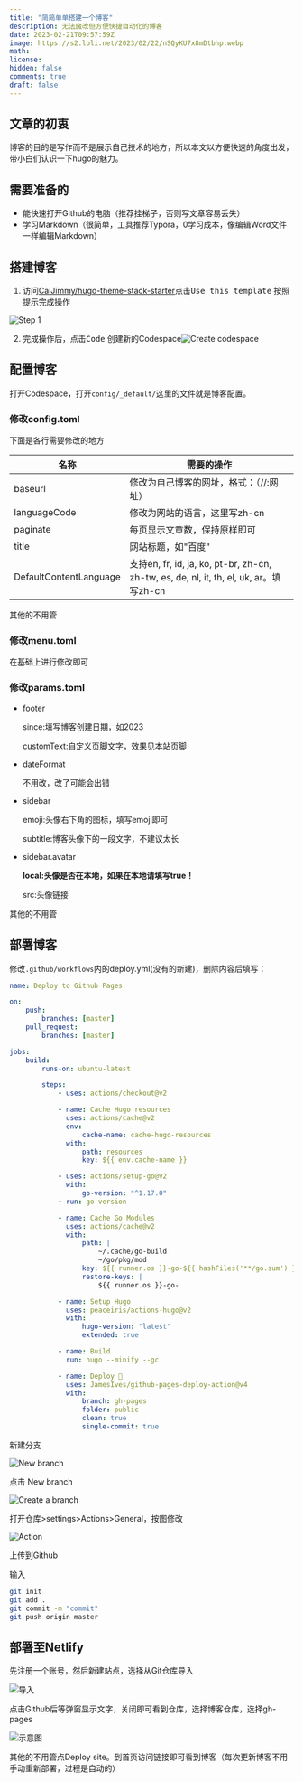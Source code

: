```yaml
---
title: "简简单单搭建一个博客"
description: 无法魔改但方便快捷自动化的博客
date: 2023-02-21T09:57:59Z
image: https://s2.loli.net/2023/02/22/nSQyKU7x8mDtbhp.webp
math: 
license: 
hidden: false
comments: true
draft: false
---
```

## 文章的初衷

博客的目的是写作而不是展示自己技术的地方，所以本文以方便快速的角度出发，带小白们认识一下hugo的魅力。

## 需要准备的

* 能快速打开Github的电脑（推荐挂梯子，否则写文章容易丢失）
* 学习Markdown（很简单，工具推荐Typora，0学习成本，像编辑Word文件一样编辑Markdown）

## 搭建博客

1. 访问[CaiJimmy/hugo-theme-stack-starter](https://github.com/CaiJimmy/hugo-theme-stack-starter)点击<kbd>Use this template</kbd> 按照提示完成操作

![Step 1](https://s2.loli.net/2023/02/22/DdqAMRI9wmFr1jo.webp)

2. 完成操作后，点击<kbd>Code</kbd> 创建新的Codespace![Create codespace](https://s2.loli.net/2023/02/22/swM6E7iWng3SLle.webp)

## 配置博客

打开Codespace，打开`config/_default/`这里的文件就是博客配置。

### 修改config.toml

下面是各行需要修改的地方

| 名称                   | 需要的操作                                                   |
| ---------------------- | ------------------------------------------------------------ |
| baseurl                | 修改为自己博客的网址，格式：（//:网址）                      |
| languageCode           | 修改为网站的语言，这里写zh-cn                                |
| paginate               | 每页显示文章数，保持原样即可                                 |
| title                  | 网站标题，如"百度"                                           |
| DefaultContentLanguage | 支持en, fr, id, ja, ko, pt-br, zh-cn, zh-tw, es, de, nl, it, th, el, uk, ar。填写zh-cn |

其他的不用管

### 修改menu.toml

在基础上进行修改即可

### 修改params.toml

- footer

  since:填写博客创建日期，如2023

  customText:自定义页脚文字，效果见本站页脚

- dateFormat

  不用改，改了可能会出错

- sidebar

  emoji:头像右下角的图标，填写emoji即可

  subtitle:博客头像下的一段文字，不建议太长

- sidebar.avatar

  **local:头像是否在本地，如果在本地请填写true！**

  src:头像链接

其他的不用管

## 部署博客

修改`.github/workflows`内的deploy.yml(没有的新建)，删除内容后填写：

```yaml
name: Deploy to Github Pages

on:
    push:
        branches: [master]
    pull_request:
        branches: [master]

jobs:
    build:
        runs-on: ubuntu-latest

        steps:
            - uses: actions/checkout@v2

            - name: Cache Hugo resources
              uses: actions/cache@v2
              env:
                  cache-name: cache-hugo-resources
              with:
                  path: resources
                  key: ${{ env.cache-name }}

            - uses: actions/setup-go@v2
              with:
                  go-version: "^1.17.0"
            - run: go version

            - name: Cache Go Modules
              uses: actions/cache@v2
              with:
                  path: |
                      ~/.cache/go-build
                      ~/go/pkg/mod
                  key: ${{ runner.os }}-go-${{ hashFiles('**/go.sum') }}
                  restore-keys: |
                      ${{ runner.os }}-go-

            - name: Setup Hugo
              uses: peaceiris/actions-hugo@v2
              with:
                  hugo-version: "latest"
                  extended: true

            - name: Build
              run: hugo --minify --gc

            - name: Deploy 🚀
              uses: JamesIves/github-pages-deploy-action@v4
              with:
                  branch: gh-pages
                  folder: public
                  clean: true
                  single-commit: true
```

新建分支

![New branch](https://s2.loli.net/2023/02/22/NfcwhK3HXbVBZva.webp)

点击 New branch

![Create a branch](https://s2.loli.net/2023/02/22/ChRqUbF5rM1Dtvg.png)

打开仓库>settings>Actions>General，按图修改

![Action](https://s2.loli.net/2023/02/22/alxWRBoE5hzD8NV.webp)

上传到Github

输入

```bash
git init
git add .
git commit -m "commit"
git push origin master
```

## 部署至Netlify

先注册一个账号，然后新建站点，选择从Git仓库导入

![导入](https://s2.loli.net/2023/02/22/sCaOYjUDHJQfTl5.webp)

点击Github后等弹窗显示文字，关闭即可看到仓库，选择博客仓库，选择gh-pages

![示意图](https://s2.loli.net/2023/02/22/9bZG7MLWeS8QqX6.webp)

其他的不用管点Deploy site。到首页访问链接即可看到博客（每次更新博客不用手动重新部署，过程是自动的）

